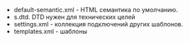 * default-semantic.xml - HTML семантика по умолчанию.
* s.dtd. DTD нужен для технических целей
* settings.xml - коллекция подключений других шаблонов.
* templates.xml - шаблоны
